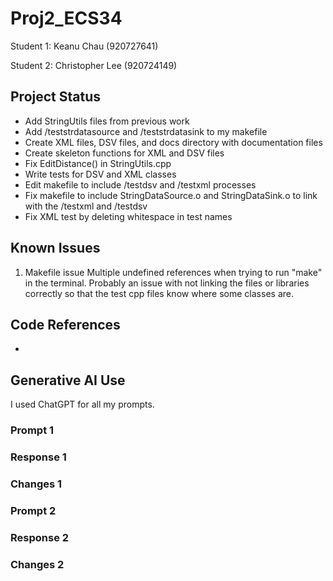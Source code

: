 # Proj2_ECS34
Student 1: Keanu Chau (920727641)

Student 2: Christopher Lee (920724149)

## Project Status
* Add StringUtils files from previous work
* Add /teststrdatasource and /teststrdatasink to my makefile
* Create XML files, DSV files, and docs directory with documentation files
* Create skeleton functions for XML and DSV files
* Fix EditDistance() in StringUtils.cpp
* Write tests for DSV and XML classes
* Edit makefile to include /testdsv and /testxml processes
* Fix makefile to include StringDataSource.o and StringDataSink.o to link with the /testxml and /testdsv
* Fix XML test by deleting whitespace in test names



## Known Issues
1. Makefile issue
Multiple undefined references when trying to run "make" in the terminal. Probably an issue with not linking the files or libraries correctly so that the test cpp files know where some classes are. 
## Code References
* 

## Generative AI Use
I used ChatGPT for all my prompts.

### Prompt 1

### Response 1


### Changes 1


### Prompt 2

### Response 2

### Changes 2
